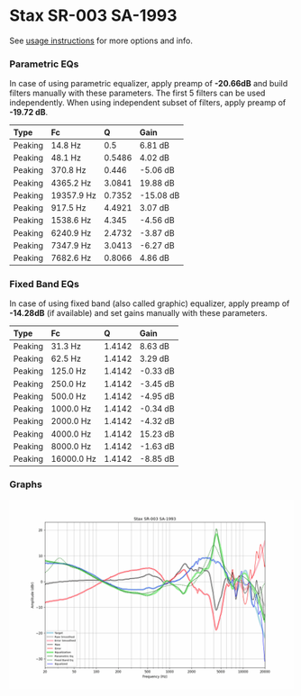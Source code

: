 # Stax SR-003 SA-1993
See [usage instructions](https://github.com/jaakkopasanen/AutoEq#usage) for more options and info.

### Parametric EQs
In case of using parametric equalizer, apply preamp of **-20.66dB** and build filters manually
with these parameters. The first 5 filters can be used independently.
When using independent subset of filters, apply preamp of **-19.72 dB**.

| Type    | Fc         |      Q | Gain      |
|:--------|:-----------|:-------|:----------|
| Peaking | 14.8 Hz    | 0.5    | 6.81 dB   |
| Peaking | 48.1 Hz    | 0.5486 | 4.02 dB   |
| Peaking | 370.8 Hz   | 0.446  | -5.06 dB  |
| Peaking | 4365.2 Hz  | 3.0841 | 19.88 dB  |
| Peaking | 19357.9 Hz | 0.7352 | -15.08 dB |
| Peaking | 917.5 Hz   | 4.4921 | 3.07 dB   |
| Peaking | 1538.6 Hz  | 4.345  | -4.56 dB  |
| Peaking | 6240.9 Hz  | 2.4732 | -3.87 dB  |
| Peaking | 7347.9 Hz  | 3.0413 | -6.27 dB  |
| Peaking | 7682.6 Hz  | 0.8066 | 4.86 dB   |

### Fixed Band EQs
In case of using fixed band (also called graphic) equalizer, apply preamp of **-14.28dB**
(if available) and set gains manually with these parameters.

| Type    | Fc         |      Q | Gain     |
|:--------|:-----------|:-------|:---------|
| Peaking | 31.3 Hz    | 1.4142 | 8.63 dB  |
| Peaking | 62.5 Hz    | 1.4142 | 3.29 dB  |
| Peaking | 125.0 Hz   | 1.4142 | -0.33 dB |
| Peaking | 250.0 Hz   | 1.4142 | -3.45 dB |
| Peaking | 500.0 Hz   | 1.4142 | -4.95 dB |
| Peaking | 1000.0 Hz  | 1.4142 | -0.34 dB |
| Peaking | 2000.0 Hz  | 1.4142 | -4.32 dB |
| Peaking | 4000.0 Hz  | 1.4142 | 15.23 dB |
| Peaking | 8000.0 Hz  | 1.4142 | -1.63 dB |
| Peaking | 16000.0 Hz | 1.4142 | -8.85 dB |

### Graphs
![](./Stax%20SR-003%20SA-1993.png)